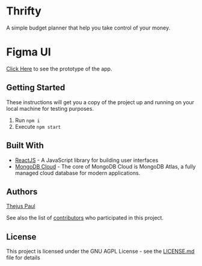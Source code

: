# Thrifty

A simple budget planner that help you take control of your money.

# Figma UI

[Click Here](https://www.figma.com/proto/lpNlrIzQ1SOaZLHHzloZgU/New-Design?node-id=23%3A114&scaling=scale-down) to see the prototype of the app.

## Getting Started

These instructions will get you a copy of the project up and running on your local machine for testing purposes.

1. Run ```npm i```
2. Execute ```npm start```

## Built With

* [ReactJS](https://reactjs.org/) - A JavaScript library for building user interfaces
* [MongoDB Cloud](https://www.mongodb.com/cloud) - The core of MongoDB Cloud is MongoDB Atlas, a fully managed cloud database for modern applications. 

## Authors

[Thejus Paul](https://github.com/Thejus-Paul)

See also the list of [contributors](https://github.com/thejus-paul/nurse-call/graphs/contributors) who participated in this project.

## License

This project is licensed under the GNU AGPL License - see the [LICENSE.md](LICENSE.md) file for details
